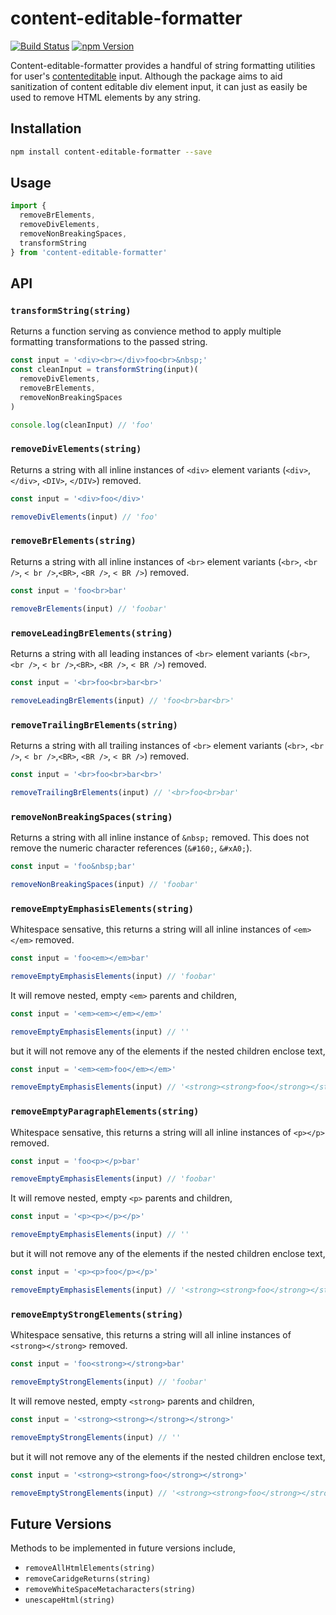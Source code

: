 # content-editable-formatter

[![Build Status](https://travis-ci.org/alexZielonko/content-editable-formatter.svg?branch=master)](https://travis-ci.org/alexZielonko/content-editable-formatter)
[![npm Version](https://img.shields.io/badge/npm-v2.2.0-blue.svg)](https://www.npmjs.com/package/content-editable-formatter)

Content-editable-formatter provides a handful of string formatting utilities for user's [contenteditable](https://developer.mozilla.org/en-US/docs/Web/HTML/Global_attributes/contenteditable) input. Although the package aims to aid sanitization of content editable div element input, it can just as easily be used to remove HTML elements by any string.

## Installation

```bash
npm install content-editable-formatter --save
```

## Usage

```js
import {
  removeBrElements,
  removeDivElements,
  removeNonBreakingSpaces,
  transformString
} from 'content-editable-formatter'
```

## API

### `transformString(string)`

Returns a function serving as convience method to apply multiple formatting transformations to the passed string.

```js
const input = '<div><br></div>foo<br>&nbsp;'
const cleanInput = transformString(input)(
  removeDivElements,
  removeBrElements,
  removeNonBreakingSpaces
)

console.log(cleanInput) // 'foo'
```

### `removeDivElements(string)`

Returns a string with all inline instances of `<div>` element variants (`<div>`, `</div>`, `<DIV>`, `</DIV>`) removed.

```js
const input = '<div>foo</div>'

removeDivElements(input) // 'foo'
```

### `removeBrElements(string)`

Returns a string with all inline instances of `<br>` element variants (`<br>`, `<br />`, `< br />`,`<BR>`, `<BR />`, `< BR />`) removed.

```js
const input = 'foo<br>bar'

removeBrElements(input) // 'foobar'
```

### `removeLeadingBrElements(string)`

Returns a string with all leading instances of `<br>` element variants (`<br>`, `<br />`, `< br />`,`<BR>`, `<BR />`, `< BR />`) removed.

```js
const input = '<br>foo<br>bar<br>'

removeLeadingBrElements(input) // 'foo<br>bar<br>'
```

### `removeTrailingBrElements(string)`

Returns a string with all trailing instances of `<br>` element variants (`<br>`, `<br />`, `< br />`,`<BR>`, `<BR />`, `< BR />`) removed.

```js
const input = '<br>foo<br>bar<br>'

removeTrailingBrElements(input) // '<br>foo<br>bar'
```

### `removeNonBreakingSpaces(string)`

Returns a string with all inline instance of `&nbsp;` removed. This does not remove the numeric character references (`&#160;`, `&#xA0;`).

```js
const input = 'foo&nbsp;bar'

removeNonBreakingSpaces(input) // 'foobar'
```

### `removeEmptyEmphasisElements(string)`

Whitespace sensative, this returns a string will all inline instances of `<em></em>` removed.

```js
const input = 'foo<em></em>bar'

removeEmptyEmphasisElements(input) // 'foobar'
```

It will remove nested, empty `<em>` parents and children,

```js
const input = '<em><em></em></em>'

removeEmptyEmphasisElements(input) // ''
```

but it will not remove any of the elements if the nested children enclose text,

```js
const input = '<em><em>foo</em></em>'

removeEmptyEmphasisElements(input) // '<strong><strong>foo</strong></strong>'
```

### `removeEmptyParagraphElements(string)`

Whitespace sensative, this returns a string will all inline instances of `<p></p>` removed.

```js
const input = 'foo<p></p>bar'

removeEmptyEmphasisElements(input) // 'foobar'
```

It will remove nested, empty `<p>` parents and children,

```js
const input = '<p><p></p></p>'

removeEmptyEmphasisElements(input) // ''
```

but it will not remove any of the elements if the nested children enclose text,

```js
const input = '<p><p>foo</p></p>'

removeEmptyEmphasisElements(input) // '<strong><strong>foo</strong></strong>'
```

### `removeEmptyStrongElements(string)`

Whitespace sensative, this returns a string will all inline instances of `<strong></strong>` removed.

```js
const input = 'foo<strong></strong>bar'

removeEmptyStrongElements(input) // 'foobar'
```

It will remove nested, empty `<strong>` parents and children,

```js
const input = '<strong><strong></strong></strong>'

removeEmptyStrongElements(input) // ''
```

but it will not remove any of the elements if the nested children enclose text,

```js
const input = '<strong><strong>foo</strong></strong>'

removeEmptyStrongElements(input) // '<strong><strong>foo</strong></strong>'
```


## Future Versions

Methods to be implemented in future versions include,
* `removeAllHtmlElements(string)`
* `removeCaridgeReturns(string)`
* `removeWhiteSpaceMetacharacters(string)`
* `unescapeHtml(string)`
